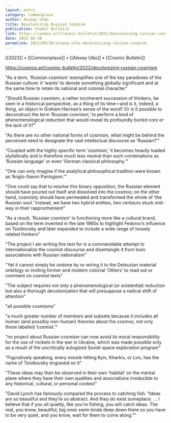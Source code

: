 ```yaml
---
layout: entry
category: commonplace
author: Alexey Ulko
title: Decolonizing Russian Cosmism
publication: Cosmic Bulletin
link: https://cosmos.art/cosmic-bulletin/2022/decolonizing-russian-cosmism
date: 2023-09-30
permalink: 2023/09/30/alexey-ulko-decolonizing-russian-cosmism
---
```


[[2023]] • [[Commonplace]] • [[Alexey Ulko]] • [[Cosmic Bulletin]]

https://cosmos.art/cosmic-bulletin/2022/decolonizing-russian-cosmism

"As a term, ‘Russian cosmism’ exemplifies one of the key paradoxes of the Russian culture: it ‘wants’ to denote something globally significant and at the same time to retain its national and colonial character"

"Should Russian cosmism, a rather incoherent succession of thinkers, be seen in a historical perspective, as a thing of its time—and is it, indeed, a *thing*, an object in Graham Harman’s sense of the word? Or is it possible to deconstruct the term ‘Russian cosmism,’ to perform a kind of phenomenological reduction that would reveal its profoundly buried core or the lack of it?"

"As there are no other national forms of cosmism, what might be behind the perceived need to designate the vast intellectual discourse as ‘Russian?’"

"Coupled with the highly specific term ‘cosmism,’ it becomes heavily loaded stylistically and is therefore much less neutral than such combinations as ‘Russian language’ or even ‘German classical philosophy.’"

"One can only imagine if the analytical philosophical tradition were known as ‘Anglo-Saxon Panlogism.’"

"One could say that to resolve this binary opposition, the Russian element should have poured out itself and dissolved into the cosmos; on the other hand, cosmisity should have permeated and transformed the whole of ‘the Russian soul.’ Instead, we have two hybrid entities, two centaurs stuck mid-way in their rapprochement"

"As a result, ‘Russian cosmism’ is functioning more like a cultural brand, based on the term invented in the late 1960s to highlight Fedorov’s influence on Tsiolkovsky and later expanded to include a wide range of loosely related thinkers"

"The project I am writing this text for is a commendable attempt to internationalize the cosmist discourse and disentangle it from toxic associations with Russian nationalism"

"Yet it cannot simply be undone by re-wiring it to the Deleuzian material ontology or inviting former and modern colonial ‘Others’ to read out or comment on cosmist texts"

"The subject requires not only a phenomenological (or existential) reduction but also a thorough decolonization that will presuppose a radical shift of attention"

"all possible cosmisms"

"a much greater number of members and subsets because it includes all human (and possibly non-human) theories about the cosmos, not only those labelled ‘cosmist.’"

"no project about Russian cosmism can now avoid its moral responsibility for the use of rockets in the war in Ukraine, which was made possible only as a result of the uncritically eulogized Soviet space exploration program"

"Figuratively speaking, every missile hitting Kyiv, Kharkiv, or Lviv, has the name of Tsiolkovsky engraved on it"

"These ideas may then be observed in their own ‘habitat’ on the mental plane where they have their own qualities and associations irreducible to any historical, cultural, or personal context"

"David Lynch has famously compared the process to catching fish: “Ideas are so beautiful and they’re so abstract. And they do exist someplace. … I believe that if you sit quietly, like you’re fishing, you will catch ideas. The real, you know, beautiful, big ones swim kinda deep down there so you have to be very quiet, and you know, wait for them to come along.""
